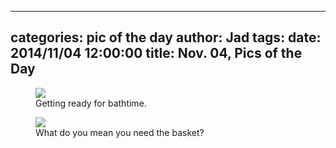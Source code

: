 
---
categories: pic of the day
author: Jad
tags: 
date: 2014/11/04 12:00:00
title: Nov. 04, Pics of the Day 
---

<figure>
<img src="/img/2014/11/04/img_20141104_165321309_medium.jpg" />
<figcaption>Getting ready for bathtime.</figcaption>
</figure>

<figure>
<img src="/img/2014/11/04/img_20141104_145522049_medium.jpg" />
<figcaption>What do you mean you need the basket?</figcaption>
</figure>

